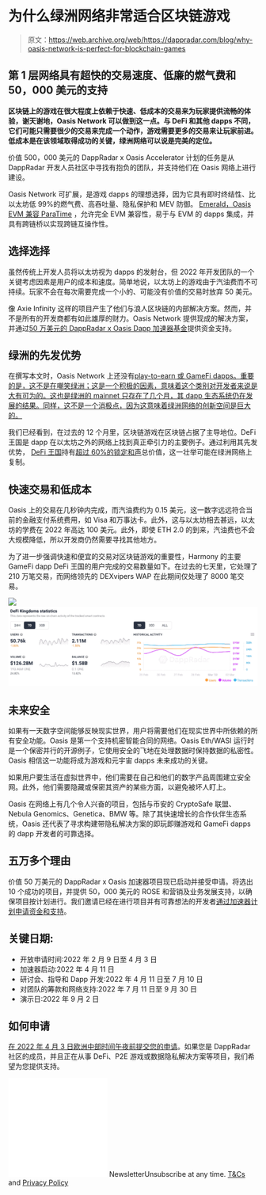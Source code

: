 # 为什么绿洲网络非常适合区块链游戏

> 原文：<https://web.archive.org/web/https://dappradar.com/blog/why-oasis-network-is-perfect-for-blockchain-games>

## 第 1 层网络具有超快的交易速度、低廉的燃气费和 50，000 美元的支持

**区块链上的游戏在很大程度上依赖于快速、低成本的交易来为玩家提供流畅的体验，谢天谢地，Oasis Network 可以做到这一点。与 DeFi 和其他 dapps 不同，它们可能只需要很少的交易来完成一个动作，游戏需要更多的交易来让玩家前进。低成本是在该领域取得成功的关键，绿洲网络可以说是完美的定位。**

价值 500，000 美元的 DappRadar x Oasis Accelerator 计划的任务是从 DappRadar 开发人员社区中寻找有抱负的团队，并支持他们在 Oasis 网络上进行建设。

Oasis Network 可扩展，是游戏 dapps 的理想选择，因为它具有即时终结性、比以太坊低 99%的燃气费、高吞吐量、隐私保护和 MEV 防御。 [Emerald，Oasis EVM 兼容 ParaTime](https://web.archive.org/web/20221226054349/https://medium.com/oasis-protocol-project/oasis-emerald-evm-paratime-is-live-on-mainnet-13afe953a4c9) ，允许完全 EVM 兼容性，易于与 EVM 的 dapps 集成，并具有跨链桥以实现跨链互操作性。

## 选择选择

虽然传统上开发人员将以太坊视为 dapps 的发射台，但 2022 年开发团队的一个关键考虑因素是用户的成本和速度。简单地说，以太坊上的游戏由于汽油费而不可持续。玩家不会在每次需要完成一个小的、可能没有价值的交易时放弃 50 美元。

像 Axie Infinity 这样的项目产生了他们与浪人区块链的内部解决方案。然而，并不是所有的开发商都有如此雄厚的财力。Oasis Network 提供现成的解决方案，并通过[50 万美元的 DappRadar x Oasis Dapp 加速器基金](https://web.archive.org/web/20221226054349/https://airtable.com/shreZAEcjcrTFpwT0)提供资金支持。

## 绿洲的先发优势

在撰写本文时，Oasis Network 上还没有[play-to-earn 或 GameFi dapps。重要的是，这不是在嘲笑绿洲；这是一个积极的因素，意味着这个类别对开发者来说是大有可为的。这也是绿洲的 mainnet 只存在了几个月，其 dapp 生态系统仍在发展的结果。同样，这不是一个消极点，因为这意味着绿洲网络的创新空间是巨大的。](https://web.archive.org/web/20221226054349/https://dappradar.com/rankings/protocol/oasis)

我们已经看到，在过去的 12 个月里，区块链游戏在区块链占据了主导地位。DeFi 王国是 dapp 在以太坊之外的网络上找到真正牵引力的主要例子。通过利用其先发优势， [DeFi 王国](https://web.archive.org/web/20221226054349/https://dappradar.com/harmony/games/defi-kingdoms)持有[超过 60%的锁定和声](https://web.archive.org/web/20221226054349/https://defillama.com/chain/Harmony)总价值，这一壮举可能在绿洲网络上复制。

## 快速交易和低成本

Oasis 上的交易在几秒钟内完成，而汽油费约为 0.15 美元，这一数字远远符合当前的金融支付系统费用，如 Visa 和万事达卡。此外，这与以太坊相去甚远，以太坊的学费在 2022 年高达 100 美元。此外，即使 ETH 2.0 的到来，汽油费也不会大规模降低，所以开发商仍然需要寻找其他地方。

为了进一步强调快速和便宜的交易对区块链游戏的重要性，Harmony 的主要 GameFi dapp DeFi 王国的用户完成的交易数量如下。在过去的七天里，它处理了 210 万笔交易，而网络领先的 DEXvipers WAP 在此期间仅处理了 8000 笔交易。

![](img/0f1a28bd21670c4745a2d8f73bd50f3f.png)![](img/33bca8380cdc660f209213ce369c8b8d.png)

## 未来安全

如果有一天数字空间能够反映现实世界，用户将需要他们在现实世界中所依赖的所有安全功能。Oasis 是第一个支持机密智能合同的网络。Oasis Eth/WASI 运行时是一个保密并行的开源例子，它使用安全的飞地在处理数据时保持数据的私密性。Oasis 相信这一功能将成为游戏和元宇宙 dapps 未来成功的关键。

如果用户要生活在虚拟世界中，他们需要在自己和他们的数字产品周围建立安全网。此外，他们需要隐藏或保密其资产的某些方面，以避免被坏人盯上。

Oasis 在网络上有几个令人兴奋的项目，包括与币安的 CryptoSafe 联盟、Nebula Genomics、Genetica、BMW 等。除了其快速增长的合作伙伴生态系统，Oasis 还代表了寻求构建带隐私解决方案的即玩即赚游戏和 GameFi dapps 的 dapp 开发者的可靠选择。

## 五万多个理由

价值 50 万美元的 DappRadar x Oasis 加速器项目现已启动并接受申请。将选出 10 个成功的项目，并提供 50，000 美元的 ROSE 和营销及业务发展支持，以确保项目按计划进行。我们邀请已经在进行项目并有可靠想法的开发者[通过加速器计划申请资金和支持](https://web.archive.org/web/20221226054349/https://airtable.com/shreZAEcjcrTFpwT0)。

## 关键日期:

*   开放申请时间:2022 年 2 月 9 日至 4 月 3 日
*   加速器启动:2022 年 4 月 11 日
*   研讨会、指导和 Dapp 开发:2022 年 4 月 11 日至 7 月 10 日
*   对团队的筹款和网络支持:2022 年 7 月 11 日至 9 月 30 日
*   演示日:2022 年 9 月 2 日

## 如何申请

[在 2022 年 4 月 3 日欧洲中部时间午夜前提交您的申请](https://web.archive.org/web/20221226054349/https://airtable.com/shreZAEcjcrTFpwT0)。如果您是 DappRadar 社区的成员，并且正在从事 DeFi、P2E 游戏或数据隐私解决方案等项目，我们希望为您提供支持。

![](img/6d5a4a2d609c56e1a5771717e54ba759.png) NewsletterUnsubscribe at any time. [T&Cs](https://web.archive.org/web/20221226054349/https://dappradar.com/terms) and [Privacy Policy](https://web.archive.org/web/20221226054349/https://dappradar.com/privacy-policy)